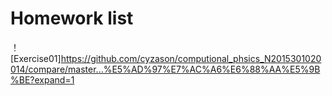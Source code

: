 # Homework list
！[Exercise01]https://github.com/cyzason/computional_phsics_N2015301020014/compare/master...%E5%AD%97%E7%AC%A6%E6%88%AA%E5%9B%BE?expand=1
